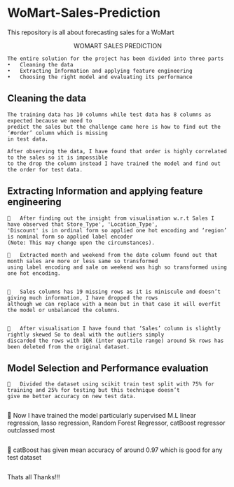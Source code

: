 # WoMart-Sales-Prediction
This repository is all about forecasting sales for a WoMart

<center> WOMART SALES PREDICTION </center>

```
The entire solution for the project has been divided into three parts
•	Cleaning the data 
•	Extracting Information and applying feature engineering
•	Choosing the right model and evaluating its performance

```
## Cleaning the data 

```
The training data has 10 columns while test data has 8 columns as expected because we need to 
predict the sales but the challenge came here is how to find out the ‘#order’ column which is missing 
in test data.

```
```
After observing the data, I have found that order is highly correlated to the sales so it is impossible 
to the drop the column instead I have trained the model and find out the order for test data.

```

## Extracting Information and applying feature engineering

```
	After finding out the insight from visualisation w.r.t Sales I have observed that Store_Type', 'Location_Type', 
'Discount' is in ordinal form so applied one hot encoding and ‘region’ is nominal form so applied label encoder 
(Note: This may change upon the circumstances).

```

```
	Extracted month and weekend from the date column found out that month sales are more or less same so transformed 
using label encoding and sale on weekend was high so transformed using one hot encoding. 

```

```

	Sales columns has 19 missing rows as it is miniscule and doesn’t giving much information, I have dropped the rows
although we can replace with a mean but in that case it will overfit the model or unbalanced the columns. 

```

```

	After visualisation I have found that ‘Sales’ column is slightly rightly skewed So to deal with the outliers simply 
discarded the rows with IQR (inter quartile range) around 5k rows has been deleted from the original dataset.

```

## Model Selection and Performance evaluation 

```
	Divided the dataset using scikit train test split with 75% for training and 25% for testing but this technique doesn’t 
give me better accuracy on new test data.
 
```
 
	 Now I have trained the model particularly supervised M.L linear regression, lasso regression, Random Forest Regressor, 
catBoost regressor outclassed most 

```
```
	catBoost has given mean accuracy of  around 0.97 which is good for any test dataset

```
```

Thats all Thanks!!!

```

